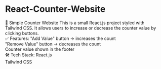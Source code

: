 # React-Counter-Website
🔢 Simple Counter Website 
  This is a small React.js project styled with Tailwind CSS. 
  It allows users to increase or decrease the counter value by clicking buttons.  
✅ Features: 
  "Add Value" button → increases the count  
  "Remove Value" button → decreases the count  
Counter value shown in the footer  
🛠 Tech Stack: 
  React.js  
  Tailwind CSS
